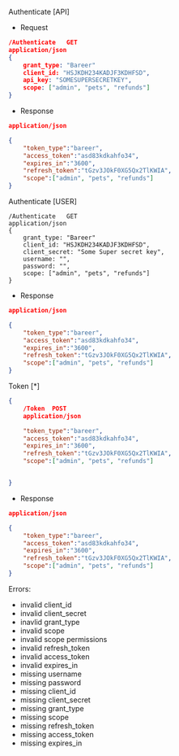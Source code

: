 Authenticate [API]
- Request
```json
/Authenticate   GET
application/json
{
    grant_type: "Bareer"
    client_id: "HSJKDH234KADJF3KDHFSD",
    api_key: "SOMESUPERSECRETKEY",
    scope: ["admin", "pets", "refunds"]
}  
```
- Response
```json
application/json

{
    "token_type":"bareer",
    "access_token":"asd83kdkahfo34",
    "expires_in":"3600",
    "refresh_token":"tGzv3JOkF0XG5Qx2TlKWIA",
    "scope":["admin", "pets", "refunds"]
}
```

Authenticate [USER]
```
/Authenticate   GET
application/json
{
    grant_type: "Bareer"
    client_id: "HSJKDH234KADJF3KDHFSD",
    client_secret: "Some Super secret key",
    username: "",
    password: "",
    scope: ["admin", "pets", "refunds"]
}  
```
- Response
```json
application/json

{
    "token_type":"bareer",
    "access_token":"asd83kdkahfo34",
    "expires_in":"3600",
    "refresh_token":"tGzv3JOkF0XG5Qx2TlKWIA",
    "scope":["admin", "pets", "refunds"]
}
```

Token [*]
``` json
{
    /Token  POST
    application/json

    "token_type":"bareer",
    "access_token":"asd83kdkahfo34",
    "expires_in":"3600",
    "refresh_token":"tGzv3JOkF0XG5Qx2TlKWIA",
    "scope":["admin", "pets", "refunds"]


}
```
- Response
```json
application/json

{
    "token_type":"bareer",
    "access_token":"asd83kdkahfo34",
    "expires_in":"3600",
    "refresh_token":"tGzv3JOkF0XG5Qx2TlKWIA",
    "scope":["admin", "pets", "refunds"]
}
```

Errors:
- invalid client_id
- invalid client_secret
- inavlid grant_type
- invalid scope
- invalid scope permissions
- invalid refresh_token
- invalid access_token
- invalid expires_in
- missing username
- missing password
- missing client_id
- missing client_secret
- missing grant_type
- missing scope
- missing refresh_token 
- missing access_token
- missing expires_in
